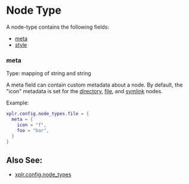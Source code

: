 # Node Type

A node-type contains the following fields:

- [meta][4]
- [style][5]

### meta

Type: mapping of string and string

A meta field can contain custom metadata about a node. By default, the "icon"
metadata is set for the [directory][1], [file][2], and
[symlink][3] nodes.

Example:

```lua
xplr.config.node_types.file = {
  meta = {
    icon = "f",
    foo = "bar",
  }
}
```

## Also See:

- [xplr.config.node_types][6]

[1]: node_types.md#directory
[2]: node_types.md#file
[3]: node_types.md#symlink
[4]: #meta
[5]: style.md
[6]: node_types.md

